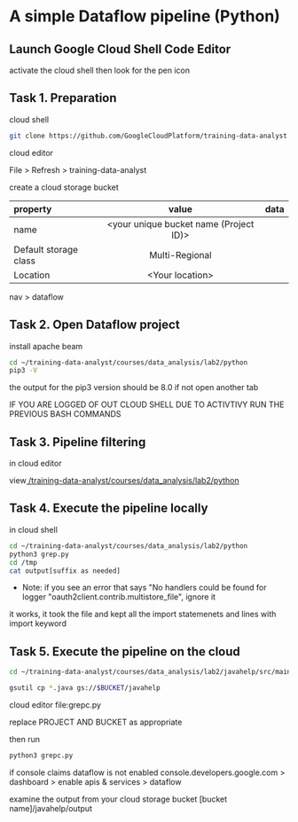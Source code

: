 # A simple Dataflow pipeline (Python)

## Launch Google Cloud Shell Code Editor
activate the cloud shell then look for the pen icon

## Task 1. Preparation

cloud shell

```bash
git clone https://github.com/GoogleCloudPlatform/training-data-analyst
```

cloud editor 

File > Refresh > training-data-analyst 

create a cloud storage bucket 

|property|value|data|
|:------|:------:|------:|
|name |\<your unique bucket name (Project ID)>||
|Default storage class|	Multi-Regional||
|Location| \<Your location>||

nav > dataflow


## Task 2. Open Dataflow project

install apache beam 

```bash
cd ~/training-data-analyst/courses/data_analysis/lab2/python
pip3 -V  
```

the  output for the pip3 version should be 8.0 if not open another tab

IF YOU ARE LOGGED OF OUT CLOUD SHELL DUE TO ACTIVTIVY RUN THE PREVIOUS BASH COMMANDS


## Task 3. Pipeline filtering

in cloud editor

view[ /training-data-analyst/courses/data_analysis/lab2/python]()


## Task 4. Execute the pipeline locally

in cloud shell

```bash
cd ~/training-data-analyst/courses/data_analysis/lab2/python
python3 grep.py
cd /tmp
cat output[suffix as needed]
```

* Note: if you see an error that says "No handlers could be found for logger "oauth2client.contrib.multistore_file", ignore it

it works, it took the file and kept all the import statemenets
and lines with import keyword

## Task 5. Execute the pipeline on the cloud

```bash
cd ~/training-data-analyst/courses/data_analysis/lab2/javahelp/src/main/java/com/google/cloud/training/dataanalyst/javahelp

gsutil cp *.java gs://$BUCKET/javahelp
```

cloud editor 
file:grepc.py

replace PROJECT AND BUCKET as appropriate

then run 

```bash
python3 grepc.py
```

if console claims dataflow is not enabled 
console.developers.google.com > dashboard > enable apis & services > dataflow

examine the output from your cloud storage bucket 
[bucket name]/javahelp/output








